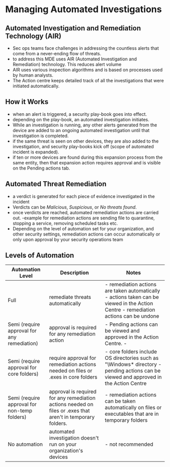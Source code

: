 # Managing Automated Investigations

## Automated Investigation and Remediation Technology (AIR)

- Sec ops teams face challenges in addressing the countless alerts that come from a never-ending flow of threats. 
- to address this MDE uses AIR (Automated Investigation and Remediation) technology. This reduces alert volume 
- AIR uses various inspection algorithms and is based on processes used by human analysts. 
- The Action centre keeps detailed track of all the investigations that were initiated automatically.

## How it Works

- when an alert is triggered, a security play-book goes into effect.
- depending on the play-book, an automated investigation initiates.
- While an investigation is running, any other alerts generated from the device are added to an ongoing automated investigation until that investigation is completed.
- if the same threat is seen on other devices, they are also added to the investigation, and security play-books kick off (scope of automated incident is expanded).
- if ten or more devices are found during this expansion process from the same entity, then that expansion action requires approval and is visible on the Pending actions tab.

## Automated Threat Remediation

- a verdict is generated for each piece of evidence investigated in the incident
- Verdicts can be *Malicious*, *Suspicious*, or *No threats found*.
- once verdicts are reached, automated remediation actions are carried out.
-example for remediation actions are sending file to quarantine, stopping a service, removing scheduled tasks etc.
- Depending on the level of automation set for your organization, and other security settings, remediation actions can occur automatically or only upon approval by your security operations team

## Levels of Automation

| **Automation Level**                         | **Description**                                                                                             | **Notes**                                                                                                                             |
|----------------------------------------------|-------------------------------------------------------------------------------------------------------------|---------------------------------------------------------------------------------------------------------------------------------------|
| Full                                         | remediate threats automatically                                                                             | - remediation actions are taken automatically - actions taken can be viewed in the Action Centre - remediation actions can be undone  |
| Semi (require approval for any remediation)  | approval is required for any remediation action                                                             | - Pending actions can be viewed and approved in the Action Centre. -                                                                  |
| Semi (require approval for core folders)     | require approval for remediation actions needed on files or .exes in core folders                           | - core folders include OS directories such as "\Windows\* directory - pending actions can be viewed and approved in the Action Centre |
| Semi (require approval for non-temp folders) | approval is required for any remediation actions needed on files or .exes that aren't in temporary folders. | - remediation actions can be taken automatically on files or executables that are in temporary folders                                |
| No automation                                | automated investigation doesn't run on your organization's devices                                          | - not recommended                                                                                                                     |